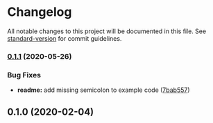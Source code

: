 # Changelog

All notable changes to this project will be documented in this file. See [standard-version](https://github.com/conventional-changelog/standard-version) for commit guidelines.

### [0.1.1](https://github.com/erykpiast/bs-js-beautify/compare/v0.1.0...v0.1.1) (2020-05-26)


### Bug Fixes

* **readme:** add missing semicolon to example code ([7bab557](https://github.com/erykpiast/bs-js-beautify/commit/7bab557ab6ba8dc7e3575311158c7f3309acaa23))

## 0.1.0 (2020-02-04)
